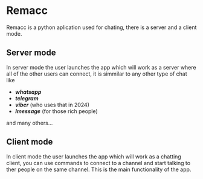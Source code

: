 # Remacc

Remacc is a python aplication used for chating, there is a server and a client mode.

## Server mode

In server mode the user launches the app which will work as a server where all of the other users can connect, it is simmilar to any other type of chat like 

- **_whatsapp_**
- **_telegram_**
- **_viber_** (who uses that in 2024)
- **_Imessage_** (for those rich people)

and many others...

## Client mode

In client mode the user launches the app which will work as a chatting client, you can use commands to connect to a channel and start talking to ther people on the same channel. This is the main functionality of the app.
